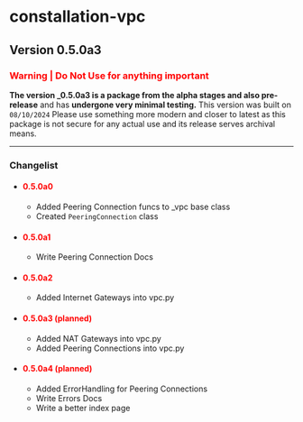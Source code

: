 # constallation-vpc
## Version 0.5.0a3
### **<span style="color:red;">Warning | Do Not Use for anything important</span>**
**The version _0.5.0a3 is a package from the alpha stages and also pre-release** and has **undergone very minimal testing.** This version was built on `08/10/2024` Please use something more modern and closer to latest as this package is not secure for any actual use and its release serves archival means. 

***
### Changelist
- #### **<span style="color:red;">0.5.0a0</span>**
  - Added Peering Connection funcs to _vpc base class
  - Created `PeeringConnection` class
- #### **<span style="color:red;">0.5.0a1</span>**
  - Write Peering Connection Docs
- #### **<span style="color:red;">0.5.0a2</span>**
  - Added Internet Gateways into vpc.py
- #### **<span style="color:red;">0.5.0a3 (planned)</span>**
  - Added NAT Gateways into vpc.py
  - Added Peering Connections into vpc.py
- #### **<span style="color:red;">0.5.0a4 (planned)</span>**
  - Added ErrorHandling for Peering Connections
  - Write Errors Docs
  - Write a better index page